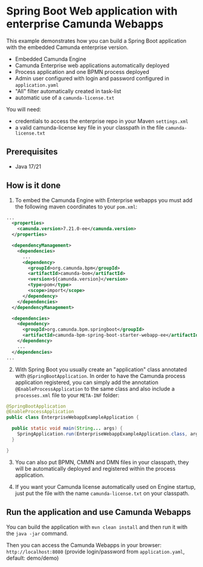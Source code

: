 # Spring Boot Web application with enterprise Camunda Webapps

This example demonstrates how you can build a Spring Boot application with the embedded Camunda enterprise version.

* Embedded Camunda Engine
* Camunda Enterprise web applications automatically deployed
* Process application and one BPMN process deployed
* Admin user configured with login and password configured in `application.yaml`
* "All" filter automatically created in task-list
* automatic use of a `camunda-license.txt`

You will need:

* credentials to access the enterprise repo in your Maven `settings.xml`
* a valid camunda-license key file in your classpath in the file `camunda-license.txt`

## Prerequisites
* Java 17/21

## How is it done

1. To embed the Camunda Engine with Enterprise webapps you must add the following maven coordinates to your `pom.xml`:

```xml
...
  <properties>
    <camunda.version>7.21.0-ee</camunda.version>
  </properties>

  <dependencyManagement>
    <dependencies>
      ...
      <dependency>
        <groupId>org.camunda.bpm</groupId>
        <artifactId>camunda-bom</artifactId>
        <version>${camunda.version}</version>
        <type>pom</type>
        <scope>import</scope>
      </dependency>
    </dependencies>
  </dependencyManagement>

  <dependencies>
    <dependency>
      <groupId>org.camunda.bpm.springboot</groupId>
      <artifactId>camunda-bpm-spring-boot-starter-webapp-ee</artifactId>
    </dependency>
    ...
  </dependencies>
...
```

2. With Spring Boot you usually create an "application" class annotated with `@SpringBootApplication`. In order to have the Camunda process application
registered, you can simply add the annotation `@EnableProcessApplication` to the same class and also include a `processes.xml` file to your `META-INF` folder:

```java
@SpringBootApplication
@EnableProcessApplication
public class EnterpriseWebappExampleApplication {

  public static void main(String... args) {
    SpringApplication.run(EnterpriseWebappExampleApplication.class, args);
  }

}
```

3. You can also put BPMN, CMMN and DMN files in your classpath, they will be automatically deployed and registered within the process application.

4. If you want your Camunda license automatically used on Engine startup, just put the file with the name `camunda-license.txt` on your classpath. 

## Run the application and use Camunda Webapps

You can build the application with `mvn clean install` and then run it with the `java -jar` command.

Then you can access the Camunda Webapps in your browser: `http://localhost:8080` (provide login/password from `application.yaml`, default: demo/demo)
